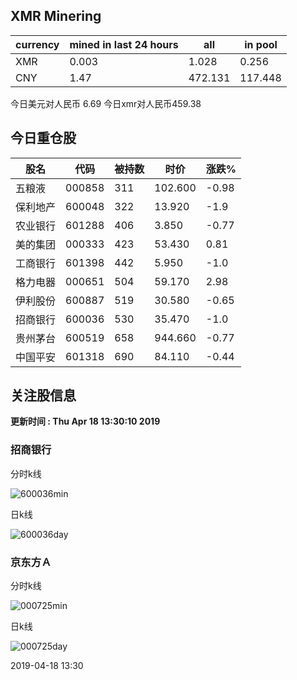 ## XMR Minering

|currency|mined in last 24 hours|all|in pool|
|---|---|---|---|
|XMR|0.003|1.028|0.256|
|CNY|1.47|472.131|117.448|

今日美元对人民币 6.69	今日xmr对人民币459.38


## 今日重仓股 

|股名|代码|被持数|时价|涨跌%|
|---|---|---|---|---|
|五粮液|000858|311|102.600|-0.98|
|保利地产|600048|322|13.920|-1.9|
|农业银行|601288|406|3.850|-0.77|
|美的集团|000333|423|53.430|0.81|
|工商银行|601398|442|5.950|-1.0|
|格力电器|000651|504|59.170|2.98|
|伊利股份|600887|519|30.580|-0.65|
|招商银行|600036|530|35.470|-1.0|
|贵州茅台|600519|658|944.660|-0.77|
|中国平安|601318|690|84.110|-0.44|

## 关注股信息
**更新时间 : Thu Apr 18 13:30:10 2019**
### 招商银行 
分时k线

![600036min](http://image.sinajs.cn/newchart/min/n/sh600036.gif)

日k线

![600036day](http://image.sinajs.cn/newchart/daily/n/sh600036.gif)

### 京东方Ａ 
分时k线

![000725min](http://image.sinajs.cn/newchart/min/n/sz000725.gif)

日k线

![000725day](http://image.sinajs.cn/newchart/daily/n/sz000725.gif)

2019-04-18 13:30